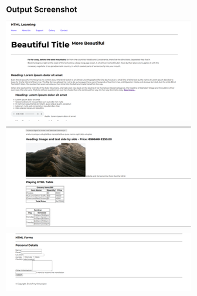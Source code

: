 ## Output Screenshot
![Alt text](/Day1/HTML/assets/form1.png)


![Alt text](/Day1/HTML/assets/form2.png)


![Alt text](/Day1/HTML/assets/form3.png)